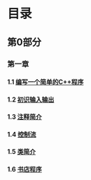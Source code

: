 # 目录

## 第0部分

### 第一章

#### 1.1 [编写一个简单的C++程序](.\PART0\Chapter1\1.1编写一个简单的C++程序.md)
#### 1.2 [初识输入输出](.\PART0\Chapter1\1.2初识输入输出.md)
#### 1.3 [注释简介](.\PART0\Chapter1\1.3注释简介.md)
#### 1.4 [控制流](.\PART0\Chapter1\1.4控制流.md)

#### 1.5 [类简介](.\PART0\Chapter1\1.5类简介.md)

#### 1.6 [书店程序](.\PART0\Chapter1\1.6书店程序.md)

